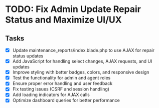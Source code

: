 # TODO: Fix Admin Update Repair Status and Maximize UI/UX

## Tasks
- [x] Update maintenance_reports/index.blade.php to use AJAX for repair status updates
- [x] Add JavaScript for handling select changes, AJAX requests, and UI updates
- [x] Improve styling with better badges, colors, and responsive design
- [x] Test the functionality for admin and agent roles
- [x] Ensure proper error handling and user feedback
- [x] Fix testing issues (CSRF and session handling)
- [x] Add loading indicators for AJAX calls
- [x] Optimize dashboard queries for better performance

